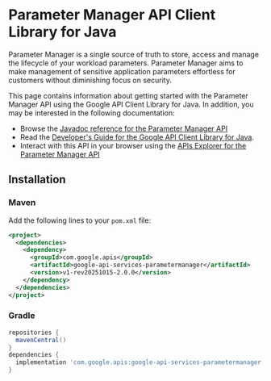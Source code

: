 # Parameter Manager API Client Library for Java

Parameter Manager is a single source of truth to store, access and manage the lifecycle of your workload parameters. Parameter Manager aims to make management of sensitive application parameters effortless for customers without diminishing focus on security.

This page contains information about getting started with the Parameter Manager API
using the Google API Client Library for Java. In addition, you may be interested
in the following documentation:

* Browse the [Javadoc reference for the Parameter Manager API][javadoc]
* Read the [Developer's Guide for the Google API Client Library for Java][google-api-client].
* Interact with this API in your browser using the [APIs Explorer for the Parameter Manager API][api-explorer]

## Installation

### Maven

Add the following lines to your `pom.xml` file:

```xml
<project>
  <dependencies>
    <dependency>
      <groupId>com.google.apis</groupId>
      <artifactId>google-api-services-parametermanager</artifactId>
      <version>v1-rev20251015-2.0.0</version>
    </dependency>
  </dependencies>
</project>
```

### Gradle

```gradle
repositories {
  mavenCentral()
}
dependencies {
  implementation 'com.google.apis:google-api-services-parametermanager:v1-rev20251015-2.0.0'
}
```

[javadoc]: https://googleapis.dev/java/google-api-services-parametermanager/latest/index.html
[google-api-client]: https://github.com/googleapis/google-api-java-client/
[api-explorer]: https://developers.google.com/apis-explorer/#p/parametermanager/v1/
